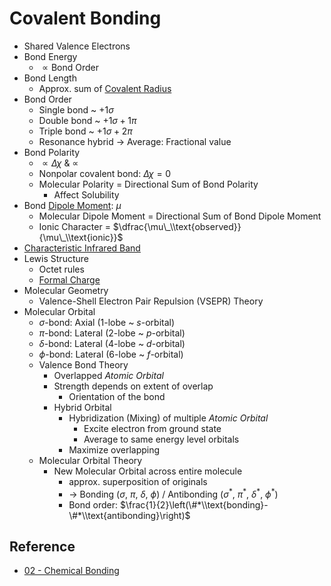 # Covalent Bonding

* Shared Valence Electrons
* Bond Energy
  * $\propto \text{Bond Order}$
* Bond Length
  * Approx. sum of [Covalent Radius](../../../Atomic%20Theory/Property%20of%20Element/Atomic%20Radius.md)
* Bond Order
  * Single bond ~ $+1\sigma$
  * Double bond ~ $+1\sigma+1\pi$
  * Triple bond ~ $+1\sigma+2\pi$
  * Resonance hybrid → Average: Fractional value
* Bond Polarity
  * $\propto \Delta\chi$ & $\propto%\_\\text{ionic}$
  * Nonpolar covalent bond: $\Delta\chi=0$
  * Molecular Polarity = Directional Sum of Bond Polarity
    * Affect Solubility
* Bond [Dipole Moment](https://en.wikipedia.org/wiki/Electric_dipole_moment): $\mu$
  * Molecular Dipole Moment = Directional Sum of Bond Dipole Moment
  * Ionic Character = $\dfrac{\mu\_\\text{observed}}{\mu\_\\text{ionic}}$
* [Characteristic Infrared Band](Characteristic%20Infrared%20Band.md)
* Lewis Structure
  * Octet rules
  * [Formal Charge](Formal%20Charge.md)
* Molecular Geometry
  * Valence-Shell Electron Pair Repulsion (VSEPR) Theory
* Molecular Orbital
  * $\sigma$-bond: Axial (1-lobe ~ $s$-orbital)
  * $\pi$-bond: Lateral (2-lobe ~ $p$-orbital)
  * $\delta$-bond: Lateral (4-lobe ~ $d$-orbital)
  * $\phi$-bond: Lateral (6-lobe ~ $f$-orbital)
  * Valence Bond Theory
    * Overlapped *Atomic Orbital*
    * Strength depends on extent of overlap
      * Orientation of the bond
    * Hybrid Orbital
      * Hybridization (Mixing) of multiple *Atomic Orbital*
        * Excite electron from ground state
        * Average to same energy level orbitals
      * Maximize overlapping
  * Molecular Orbital Theory
    * New Molecular Orbital across entire molecule
      * approx. superposition of originals
      * → Bonding ($\sigma$, $\pi$, $\delta$, $\phi$) / Antibonding ($\sigma^\ast$, $\pi^\ast$, $\delta^\ast$, $\phi^\ast$)
      * Bond order: $\frac{1}{2}\left(\#*\\text{bonding}-\#*\\text{antibonding}\right)$

## Reference

* [02 - Chemical Bonding](../../../../../00%20-%20Summary/SCCH105%20-%20General%20Chemistry/02%20-%20Chemical%20Bonding.md)
